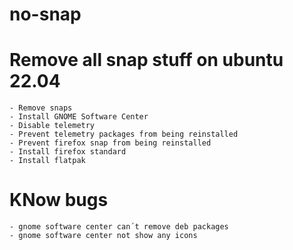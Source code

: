 # no-snap

# Remove all snap stuff on ubuntu 22.04

    - Remove snaps
    - Install GNOME Software Center
    - Disable telemetry
    - Prevent telemetry packages from being reinstalled 
    - Prevent firefox snap from being reinstalled 
    - Install firefox standard
    - Install flatpak 

# KNow bugs

    - gnome software center can´t remove deb packages
    - gnome software center not show any icons 
